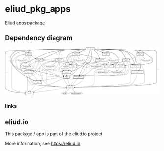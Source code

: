 # eliud_pkg_apps

Eliud apps package

<!-- toc -->

<!-- tocstop -->

## Dependency diagram

![Dependency diagram](https://github.com/eliudio/eliud_pkg_apps/raw/main/depends.jpg)

### links

<!-- dependencies -->


<!-- dependenciesstop -->

## eliud.io

This package / app is part of the eliud.io project

More information, see https://eliud.io
